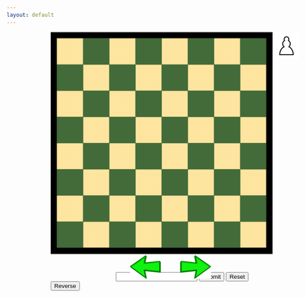 ```yaml
---
layout: default
---
```

<style>
.parent{
   position: relative;
   top: 0px;
   left: 100px;
   height:700px;
}
   
.board{
   position: relative;
   top: 0;
   left: 0;
}

#BR1, #BR2, #BN1, #BN2, #BB1, #BB2, #BQ, #BK, #BP1, #BP2, #BP3, #BP4, #BP5, #BP6, #BP7, #BP8,
#WR1, #WR2, #WN1, #WN2, #WB1, #WB2, #WQ, #WK, #WP1, #WP2, #WP3, #WP4, #WP5, #WP6, #WP7, #WP8{
   position: absolute;
}
table.tab td{
	width:160px;
	height:30px;
}
</style>
<script type="text/javascript" src="/chess/chess.js"></script>
<div class="parent">
	<img class="board" src="/images/chess/board.png"  />
	<img id="BR1" src="/images/chess/BR.png" />
	<img id="BR2" src="/images/chess/BR.png" />
	<img id="BN1" src="/images/chess/BN.png" />
	<img id="BN2" src="/images/chess/BN.png" />
	<img id="BB1" src="/images/chess/BB.png" />
	<img id="BB2" src="/images/chess/BB.png" />
	<img id="BQ" src="/images/chess/BQ.png" />
	<img id="BK" src="/images/chess/BK.png" />
	<img id="BP1" src="/images/chess/BP.png" />
	<img id="BP2" src="/images/chess/BP.png" />
	<img id="BP3" src="/images/chess/BP.png" />
	<img id="BP4" src="/images/chess/BP.png" />
	<img id="BP5" src="/images/chess/BP.png" />
	<img id="BP6" src="/images/chess/BP.png" />
	<img id="BP7" src="/images/chess/BP.png" />
	<img id="BP8" src="/images/chess/BP.png" />
	<img id="WR1" src="/images/chess/WR.png" />
	<img id="WR2" src="/images/chess/WR.png" />
	<img id="WN1" src="/images/chess/WN.png" />
	<img id="WN2" src="/images/chess/WN.png" />
	<img id="WB1" src="/images/chess/WB.png" />
	<img id="WB2" src="/images/chess/WB.png" />
	<img id="WQ" src="/images/chess/WQ.png" />
	<img id="WK" src="/images/chess/WK.png" />
	<img id="WP1" src="/images/chess/WP.png" />
	<img id="WP2" src="/images/chess/WP.png" />
	<img id="WP3" src="/images/chess/WP.png" />
	<img id="WP4" src="/images/chess/WP.png" />
	<img id="WP5" src="/images/chess/WP.png" />
	<img id="WP6" src="/images/chess/WP.png" />
	<img id="WP7" src="/images/chess/WP.png" />
	<img id="WP8" src="/images/chess/WP.png" />
	<div style="display:inline;position:absolute;top:20px;left:530px;height:530px;overflow:scroll;" >
		<table id="table" class="tab">
		</table>
	</div>
	<br />
	<img id="left" onclick="leftClick()" style="position:relative;left:180px" src="/images/chess/left.png" /> 
	<img id="right" onclick="rightClick()" style="position:relative;left:220px" src="/images/chess/right.png" />
	<input type="text" id="pgn" value="">
	<button onclick="pgnSubmit()">Submit</button>
	<button onclick="reset()">Reset</button>
	<button onclick="reverse()">Reverse</button>
</div>
<p id="status" > </p>
<p style="color:red;" id="debug" ></p>
